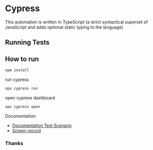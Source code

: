 # Cypress

This automation is written in TypeScript (a strict syntactical superset of JavaScript and adds optional static typing to the language)

## Running Tests

## How to run

```bash
npm install
```

run cypress

```bash
npx cypress run
```

open cypress dashboard

```bash
npx cypress open
```

Documentation

- [Documentation Test Scenario](https://docs.google.com/spreadsheets/d/1kFTe4IpjV4Qcx0UOYCymLtra0iU3AM3DLsMW9fbcTl0/edit#gid=0)
- [Screen record](https://drive.google.com/file/d/1CKExnF5TUvkMiDR3w4uunxDcR9B3EZIN/view?usp=sharing)

### Thanks
